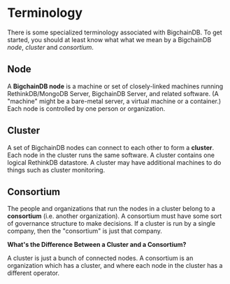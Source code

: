 # Terminology

There is some specialized terminology associated with BigchainDB. To get started, you should at least know what what we mean by a BigchainDB *node*, *cluster* and *consortium*.


## Node

A **BigchainDB node** is a machine or set of closely-linked machines running RethinkDB/MongoDB Server, BigchainDB Server, and related software. (A "machine" might be a bare-metal server, a virtual machine or a container.) Each node is controlled by one person or organization.


## Cluster

A set of BigchainDB nodes can connect to each other to form a **cluster**. Each node in the cluster runs the same software. A cluster contains one logical RethinkDB datastore. A cluster may have additional machines to do things such as cluster monitoring.


## Consortium

The people and organizations that run the nodes in a cluster belong to a **consortium** (i.e. another organization). A consortium must have some sort of governance structure to make decisions. If a cluster is run by a single company, then the "consortium" is just that company.

**What's the Difference Between a Cluster and a Consortium?**

A cluster is just a bunch of connected nodes. A consortium is an organization which has a cluster, and where each node in the cluster has a different operator.
